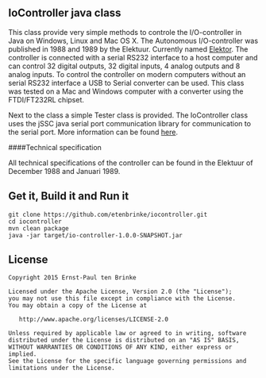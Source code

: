 IoController java class
-----------------------
This class provide very simple methods to controle the I/O-controller in Java on Windows, Linux and Mac OS X.
The Autonomous I/O-controller was published in 1988 and 1989 by the Elektuur. Currently named [Elektor](https://www.elektor.nl/).
The controller is connected with a serial RS232 interface to a host computer and can control 32 digital outputs, 32 digital inputs, 4 analog outputs and 8 analog inputs.
To control the controller on modern computers without an serial RS232 interface a USB to Serial converter can be used. This class was tested on a Mac and Windows computer with a converter using the FTDI/FT232RL chipset.

Next to the class a simple Tester class is provided. 
The IoController class uses the jSSC java serial port communication library for communication to the serial port.
More information can be found [here](https://code.google.com/p/java-simple-serial-connector/).

####Technical specification

All technical specifications of the controller can be found in the Elektuur of December 1988 and Januari 1989.

## Get it, Build it and Run it
```
git clone https://github.com/etenbrinke/iocontroller.git
cd iocontroller
mvn clean package
java -jar target/io-controller-1.0.0-SNAPSHOT.jar
```

## License
```
Copyright 2015 Ernst-Paul ten Brinke

Licensed under the Apache License, Version 2.0 (the "License");
you may not use this file except in compliance with the License.
You may obtain a copy of the License at

   http://www.apache.org/licenses/LICENSE-2.0

Unless required by applicable law or agreed to in writing, software
distributed under the License is distributed on an "AS IS" BASIS,
WITHOUT WARRANTIES OR CONDITIONS OF ANY KIND, either express or implied.
See the License for the specific language governing permissions and
limitations under the License.
```
